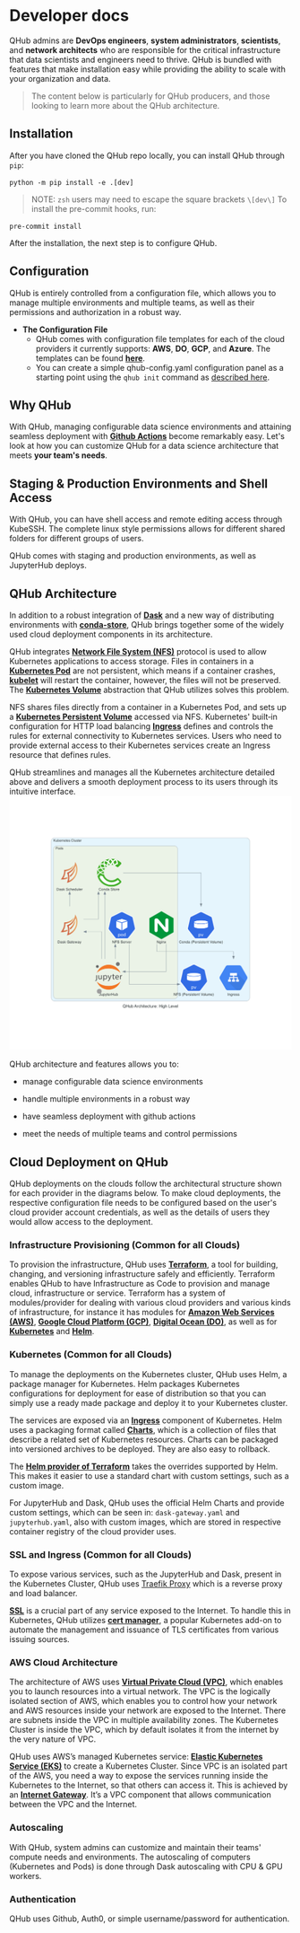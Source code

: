 # Developer docs

QHub admins are **DevOps engineers**, **system administrators**, **scientists**, and **network architects** who are responsible for the critical infrastructure that data scientists
and engineers need to thrive. QHub is bundled with features that make installation easy while providing the ability to scale with your organization and data.

> The content below is particularly for QHub producers, and those looking to learn more about the QHub architecture.

## Installation

After you have cloned the QHub repo locally, you can install QHub through `pip`:

```
python -m pip install -e .[dev]
```

> NOTE: `zsh` users may need to escape the square brackets `\[dev\]` To install the pre-commit hooks, run:

```
pre-commit install
```

After the installation, the next step is to configure QHub.

## Configuration

QHub is entirely controlled from a configuration file, which allows you to manage multiple environments and multiple teams, as well as their permissions and authorization in a
robust way.

- **The Configuration File**
  - QHub comes with configuration file templates for each of the cloud providers it currently supports: **AWS**, **DO**, **GCP**, and **Azure**. The templates can be found
    [**here**](../installation/configuration.md).
  - You can create a simple qhub-config.yaml configuration panel as a starting point using the `qhub init` command as [described here](../installation/usage.md).

## Why QHub

With QHub, managing configurable data science environments and attaining seamless deployment with [**Github Actions**](https://github.com/marketplace/actions/deployment-action)
become remarkably easy. Let's look at how you can customize QHub for a data science architecture that meets **your team's needs**.

## Staging & Production Environments and Shell Access

With QHub, you can have shell access and remote editing access through KubeSSH. The complete linux style permissions allows for different shared folders for different groups of
users.

QHub comes with staging and production environments, as well as JupyterHub deploys.

## QHub Architecture

In addition to a robust integration of [**Dask**](https://dask.org/) and a new way of distributing environments with [**conda-store**](https://github.com/quansight/conda-store),
QHub brings together some of the widely used cloud deployment components in its architecture.

QHub integrates [**Network File System (NFS)**](https://en.wikipedia.org/wiki/Network_File_System) protocol is used to allow Kubernetes applications to access storage. Files in
containers in a [**Kubernetes Pod**](https://kubernetes.io/docs/concepts/workloads/pods/pod/) are not persistent, which means if a container crashes,
[**kubelet**](https://kubernetes.io/docs/reference/command-line-tools-reference/kubelet/#:~:text=Synopsis,object%20that%20describes%20a%20pod) will restart the container, however,
the files will not be preserved. The [**Kubernetes Volume**](https://kubernetes.io/docs/concepts/storage/volumes/#types-of-volumes) abstraction that QHub utilizes solves this
problem.

NFS shares files directly from a container in a Kubernetes Pod, and sets up a [**Kubernetes Persistent Volume**](https://kubernetes.io/docs/concepts/storage/persistent-volumes/)
accessed via NFS. Kubernetes' built‑in configuration for HTTP load balancing [**Ingress**](https://kubernetes.io/docs/concepts/services-networking/ingress/) defines and controls
the rules for external connectivity to Kubernetes services. Users who need to provide external access to their Kubernetes services create an Ingress resource that defines rules.

QHub streamlines and manages all the Kubernetes architecture detailed above and delivers a smooth deployment process to its users through its intuitive interface.
![QHub_Architecture](../images/high_level_architecture.png)

QHub architecture and features allows you to:

- manage configurable data science environments

- handle multiple environments in a robust way

- have seamless deployment with github actions

- meet the needs of multiple teams and control permissions

## Cloud Deployment on QHub

QHub deployments on the clouds follow the architectural structure shown for each provider in the diagrams below. To make cloud deployments, the respective configuration file needs
to be configured based on the user's cloud provider account credentials, as well as the details of users they would allow access to the deployment.

### Infrastructure Provisioning (Common for all Clouds)

To provision the infrastructure, QHub uses [**Terraform**](https://www.terraform.io/), a tool for building, changing, and versioning infrastructure safely and efficiently.
Terraform enables QHub to have Infrastructure as Code to provision and manage cloud, infrastructure or service. Terraform has a system of modules/provider for dealing with various
cloud providers and various kinds of infrastructure, for instance it has modules for [**Amazon Web Services (AWS)**](https://aws.amazon.com/),
[**Google Cloud Platform (GCP)**](https://cloud.google.com/gcp/?utm_source=google&utm_medium=cpc&utm_campaign=na-US-all-en-dr-bkws-all-all-trial-e-dr-1009135&utm_content=text-ad-lpsitelinkCCexp2-any-DEV_c-CRE_113120492887-ADGP_Hybrid+%7C+AW+SEM+%7C+BKWS+%7C+US+%7C+en+%7C+EXA+~+Google+Cloud+Platform-KWID_43700009942847400-kwd-26415313501&utm_term=KW_google%20cloud%20platform-ST_google+cloud+platform&gclid=CjwKCAjw9vn4BRBaEiwAh0muDLoAixDimMW9Sq12jfyBy6dMzxOU7ZW6-w44qWTJo-zRdpnBojzbexoCNGsQAvD_BwE),
[**Digital Ocean (DO)**](https://www.digitalocean.com/), as well as for [**Kubernetes**](https://kubernetes.io/) and [**Helm**](https://helm.sh/).

### Kubernetes (Common for all Clouds)

To manage the deployments on the Kubernetes cluster, QHub uses Helm, a package manager for Kubernetes. Helm packages Kubernetes configurations for deployment for ease of
distribution so that you can simply use a ready made package and deploy it to your Kubernetes cluster.

The services are exposed via an [**Ingress**](https://kubernetes.io/docs/concepts/services-networking/ingress/) component of Kubernetes. Helm uses a packaging format called
[**Charts**](https://helm.sh/docs/topics/charts/), which is a collection of files that describe a related set of Kubernetes resources. Charts can be packaged into versioned
archives to be deployed. They are also easy to rollback.

The [**Helm provider of Terraform**](https://github.com/hashicorp/terraform-provider-helm) takes the overrides supported by Helm. This makes it easier to use a standard chart with
custom settings, such as a custom image.

For JupyterHub and Dask, QHub uses the official Helm Charts and provide custom settings, which can be seen in: `dask-gateway.yaml` and `jupyterhub.yaml`, also with custom images,
which are stored in respective container registry of the cloud provider uses.

### SSL and Ingress (Common for all Clouds)

To expose various services, such as the JupyterHub and Dask, present in the Kubernetes Cluster, QHub uses [Traefik Proxy](https://traefik.io/traefik/) which is a reverse proxy and
load balancer.

[**SSL**](https://www.ssl.com/faqs/faq-what-is-ssl/) is a crucial part of any service exposed to the Internet. To handle this in Kubernetes, QHub utilizes
[**cert manager**](https://github.com/jetstack/cert-manager), a popular Kubernetes add-on to automate the management and issuance of TLS certificates from various issuing sources.

### AWS Cloud Architecture

The architecture of AWS uses [**Virtual Private Cloud (VPC)**](https://docs.aws.amazon.com/vpc/latest/userguide/what-is-amazon-vpc.html), which enables you to launch resources into
a virtual network. The VPC is the logically isolated section of AWS, which enables you to control how your network and AWS resources inside your network are exposed to the
Internet. There are subnets inside the VPC in multiple availability zones. The Kubernetes Cluster is inside the VPC, which by default isolates it from the internet by the very
nature of VPC.

QHub uses AWS’s managed Kubernetes service: [**Elastic Kubernetes Service (EKS)**](https://aws.amazon.com/eks/) to create a Kubernetes Cluster. Since VPC is an isolated part of the
AWS, you need a way to expose the services running inside the Kubernetes to the Internet, so that others can access it. This is achieved by an
[**Internet Gateway**](https://docs.aws.amazon.com/vpc/latest/userguide/VPC_Internet_Gateway.html). It’s a VPC component that allows communication between the VPC and the Internet.

### Autoscaling

With QHub, system admins can customize and maintain their teams' compute needs and environments. The autoscaling of computers (Kubernetes and Pods) is done through Dask autoscaling
with CPU & GPU workers.

### Authentication

QHub uses Github, Auth0, or simple username/password for authentication.
